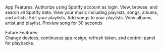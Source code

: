 
App Features:
Authorize using Spotify account as login.
View, browse, and search all Spotify data.
View your music including playlists, songs, albums, and artists.
Edit your playlists.
Add songs to your playlists.
View albums, artist,and playlist.
Preview song for 30 seconds

Future Features:   
Change devices, continuous app resign, refresh token, and controll panel for playbacks.
